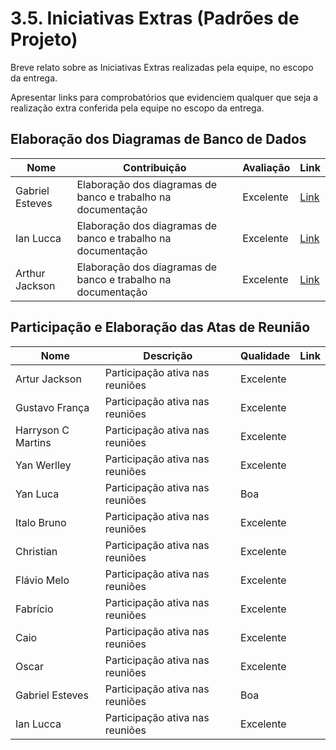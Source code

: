 # 3.5. Iniciativas Extras (Padrões de Projeto)

Breve relato sobre as Iniciativas Extras realizadas pela equipe, no escopo da entrega.

Apresentar links para comprobatórios que evidenciem qualquer que seja a realização extra conferida pela equipe no escopo da entrega.

## Elaboração dos Diagramas de Banco de Dados

| Nome             | Contribuição                                    | Avaliação  | Link                                                                                                  |
|-------------------|------------------------------------------------|------------|-------------------------------------------------------------------------------------------------------|
| Gabriel Esteves  | Elaboração dos diagramas de banco e trabalho na documentação  | Excelente | [Link](https://github.com/UnBArqDsw2024-2/2024.2_G4_TorneioPro_Entrega_03/commit/acc93d45b3c93b3681bcc10dc5d3b8e3904babc3) |
| Ian Lucca        | Elaboração dos diagramas de banco e trabalho na documentação  | Excelente | [Link](https://github.com/UnBArqDsw2024-2/2024.2_G4_TorneioPro_Entrega_03/commit/acc93d45b3c93b3681bcc10dc5d3b8e3904babc3) |
| Arthur Jackson   | Elaboração dos diagramas de banco e trabalho na documentação  | Excelente | [Link](https://github.com/UnBArqDsw2024-2/2024.2_G4_TorneioPro_Entrega_03/commit/acc93d45b3c93b3681bcc10dc5d3b8e3904babc3) |


## Participação e Elaboração das Atas de Reunião

| Nome               | Descrição                                                                       | Qualidade | Link                                                                                                                                                                                                                                                                                                                                                                                                                                                                                                                                                                                                                      |
|--------------------|---------------------------------------------------------------------------------|-----------|---------------------------------------------------------------------------------------------------------------------------------------------------------------------------------------------------------------------------------------------------------------------------------------------------------------------------------------------------------------------------------------------------------------------------------------------------------------------------------------------------------------------------------------------------------------------------------------------------------------------------|
| Artur Jackson      | Participação ativa nas reuniões | Excelente |                                                                                                                                                                                                                                     |
| Gustavo França     | Participação ativa nas reuniões | Excelente |                                                                                                                                                                                                                                                                                                                                                                                                                                                                                                 |
| Harryson C Martins | Participação ativa nas reuniões | Excelente       |                                                                                                                                                                                                                                                                                                                                                                                                                                                                                                 |
| Yan Werlley        | Participação ativa nas reuniões | Excelente |                                                                                                                                                                                                                                                                                                                                                                                                                                                                                          | |
| Yan Luca           | Participação ativa nas reuniões | Boa       |                                                                                                                                                                                                                                                                                                                                                                                                                                                                                                 |
| Italo Bruno        | Participação ativa nas reuniões                | Excelente |                                                                                                             |
| Christian          | Participação ativa nas reuniões                     | Excelente |                                                                        |
| Flávio Melo        | Participação ativa nas reuniões                | Excelente |                                                                                                       |
| Fabrício           | Participação ativa nas reuniões        | Excelente |  |
| Caio           | Participação ativa nas reuniões        | Excelente |  |
| Oscar           | Participação ativa nas reuniões        | Excelente |   |
| Gabriel Esteves           | Participação ativa nas reuniões    | Boa |    |
| Ian Lucca          | Participação ativa nas reuniões | Excelente |  |
